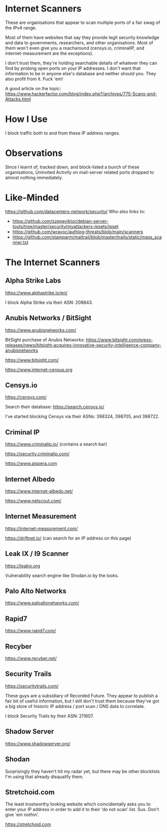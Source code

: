 # Internet Scanners

These are organisations that appear to scan multiple ports of a fair swag of the IPv4 range.

Most of them have websites that say they provide legit security knowledge and data to governments, researchers, and other organisations. Most of them won't even give you a reacharound (censys.io, criminalIP, and internet-measurement are the exceptions).


I don't trust them, they're holding searchable details of whatever they can find by probing open ports on your IP addresses. I don't want that information to be in anyone else's database and neither should you. They also profit from it. Fuck 'em!

A good article on the topic: https://www.hackerfactor.com/blog/index.php?/archives/775-Scans-and-Attacks.html 

# How I Use

I block traffic both to and from these IP address ranges. 

# Observations

Since I learnt of, tracked down, and block-listed a bunch of these organisations, Uninvited Activity on mail-server related ports dropped to almost nothing immediately.

# Like-Minded

https://github.com/datacenters-network/security/ Who also links to:
- https://github.com/szepeviktor/debian-server-tools/tree/master/security/myattackers-ipsets/ipset
- https://github.com/wravoc/authlog-threats/blob/main/scanners
- https://github.com/stamparm/maltrail/blob/master/trails/static/mass_scanner.txt

# The Internet Scanners

## Alpha Strike Labs

https://www.alphastrike.io/en/

I block Alpha Strike via their ASN: 208843.

## Anubis Networks / BitSight

https://www.anubisnetworks.com/

BitSight purchase of Anubis Networks: https://www.bitsight.com/press-releases/news/bitsight-acquires-innovative-security-intelligence-company-anubisnetworks

https://www.bitsight.com/

https://www.internet-census.org

## Censys.io

https://censys.com/

Search their database: https://search.censys.io/

I've started blocking Censys via their ASNs: 398324, 398705, and 398722.

## Criminal IP

https://www.criminalip.io/ (contains a search bar)

https://security.criminalip.com/

https://www.aispera.com

## Internet Albedo

https://www.internet-albedo.net/

https://www.netscout.com/

## Internet Measurement

https://internet-measurement.com/

https://driftnet.io/ (can search for an IP address on this page)

## Leak IX / I9 Scanner

https://leakix.org

Vulnerability search engine like Shodan.io by the looks.

## Palo Alto Networks

https://www.paloaltonetworks.com/

## Rapid7

https://www.rapid7.com/

## Recyber

https://www.recyber.net/

## Security Trails

https://securitytrails.com/

These guys are a subsidiary of Recorded Future. They appear to publish a fair bit of useful information, but I still don't trust them because they've got a big store of historic IP address / port scan / DNS data to correlate.

I block Security Trails by their ASN: 211607.

## Shadow Server

https://www.shadowserver.org/

## Shodan

Surprisingly they haven't hit my radar yet, but there may be other blocklists I'm using that already disqualify them.

## Stretchoid.com

The least trustworthy looking website which coincidentally asks you to enter your IP address in order to add it to their 'do not scan' list. Sus. Don't give 'em nothin'.

https://stretchoid.com
